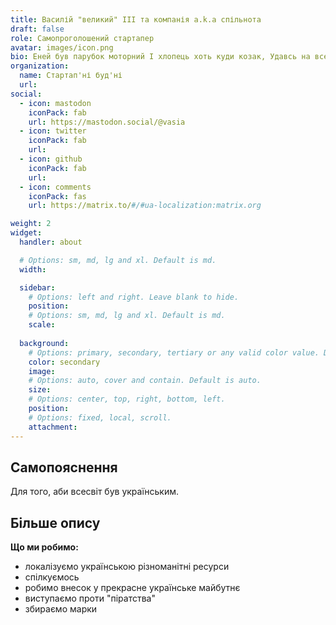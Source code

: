 ```yaml
---
title: Василій "великий" ІІІ та компанія a.k.a спільнота
draft: false
role: Самопроголошений стартапер
avatar: images/icon.png
bio: Еней був парубок моторний І хлопець хоть куди козак, Удавсь на всеє зле проворний, Завзятійший од всіх бурлак.
organization:
  name: Стартап'ні буд'ні
  url: 
social:
  - icon: mastodon
    iconPack: fab
    url: https://mastodon.social/@vasia
  - icon: twitter
    iconPack: fab
    url: 
  - icon: github
    iconPack: fab
    url: 
  - icon: comments
    iconPack: fas
    url: https://matrix.to/#/#ua-localization:matrix.org

weight: 2
widget:
  handler: about

  # Options: sm, md, lg and xl. Default is md.
  width:

  sidebar:
    # Options: left and right. Leave blank to hide.
    position:
    # Options: sm, md, lg and xl. Default is md.
    scale:
  
  background:
    # Options: primary, secondary, tertiary or any valid color value. Default is primary.
    color: secondary
    image:
    # Options: auto, cover and contain. Default is auto.
    size:
    # Options: center, top, right, bottom, left.
    position:
    # Options: fixed, local, scroll.
    attachment: 
---
```


## Самопояснення

Для того, аби всесвіт був українським.

## Більше опису  

**Що ми робимо:**
- локалізуємо українською різноманітні ресурси
- спілкуємось
- робимо внесок у прекрасне українське майбутнє
- виступаємо проти "піратства"
- збираємо марки
